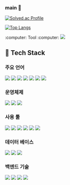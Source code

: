 ### main 👋
[![Solved.ac Profile](http://mazassumnida.wtf/api/v2/generate_badge?boj=jodw0103)](https://solved.ac/jodw0103/)

<!--
**jodawoon/jodawoon** is a ✨ _special_ ✨ repository because its `README.md` (this file) appears on your GitHub profile.

Here are some ideas to get you started:

- 🔭 I’m currently working on ...
- 🌱 I’m currently learning ...
- 👯 I’m looking to collaborate on ...
- 🤔 I’m looking for help with ...
- 💬 Ask me about ...
- 📫 How to reach me: ...
- 😄 Pronouns: ...
- ⚡ Fun fact: ...
-->
[![Top Langs](https://github-readme-stats.vercel.app/api/top-langs/?username=jodawoon&langs_count=8)](https://github.com/jodawoon/github-readme-stats)
<div>
  :computer:
  Tool
  :computer:
  <a href="https://hits.seeyoufarm.com"><img src="https://hits.seeyoufarm.com/api/count/incr/badge.svg?url=https%3A%2F%2Fgithub.com%2Fjodawoon&count_bg=%2379C83D&title_bg=%23555555&icon=windowsxp.svg&icon_color=%2370C3CC&title=hits&edge_flat=false"/></a>
</div>
<div>
  
  ## 🧱 Tech Stack
  ### 주요 언어
  <!--C++-->
  <img src="https://img.shields.io/badge/C++-3776AB?style=flat-square&logo=cplusplus&logoColor=white"/>
  <!--Python-->
  <img src="https://img.shields.io/badge/python-3776AB?style=for-the-badge&logo=python&logoColor=white">
  <!--C#-->
  <img src="https://img.shields.io/badge/c%23-%23239120.svg?style=flat-square&logo=C-sharp&logoColor=white"/>
  <!--Java-->
  <img src="https://img.shields.io/badge/java-%23ED8B00.svg?style=flat-square&logo=openjdk&logoColor=white"/>
  <!--JavaScript-->
  <img src="https://img.shields.io/badge/javascript-F7DF1E?style=for-the-badge&logo=javascript&logoColor=black">
  <!--.NET-->
  <img src="https://img.shields.io/badge/.NET-512BD4?style=for-the-badge&logo=dotnet&logoColor=white" />
  <!--C-->
  <img src="https://img.shields.io/badge/C-00599C?style=for-the-badge&logo=c&logoColor=white" />

  ### 운영체제
  <!--리눅스-->
  <img src="https://img.shields.io/badge/linux-FCC624?style=for-the-badge&logo=linux&logoColor=black">
  <!--칼리리눅스-->
  <img src="https://img.shields.io/badge/Kali_Linux-557C94?style=for-the-badge&logo=kali-linux&logoColor=white" />
  <!--윈도우-->
  <img src="https://img.shields.io/badge/Windows-0078D6?style=for-the-badge&logo=windows&logoColor=white" />

  ### 사용 툴
  <!--IntelliJ IDEA-->
  <img src="https://img.shields.io/badge/Intellij IDEA-000000?style=flat-square&logo=intellijidea&logoColor=white"/>
  <!--Eclipse-->
  <img src="https://img.shields.io/badge/Eclipse-2C2255?style=for-the-badge&logo=eclipse&logoColor=white" /> 
  <!--Visual Studio-->
  <img src="https://img.shields.io/badge/Visual Studio-5c2d91?style=flat-square&logo=visualstudio&logoColor=white"/>
  <!--Visual Studio Code-->
  <img src="https://img.shields.io/badge/VSCode-0078D4?style=for-the-badge&logo=visual%20studio%20code&logoColor=white" />  
  <!--Git-->
  <img src="https://img.shields.io/badge/git-F05032?style=flat-square&logo=git&logoColor=white">
  <!--Git Hub-->
  <img src="https://img.shields.io/badge/github-181717?style=for-the-badge&logo=github&logoColor=white">
  <br/>

  ### 데이터 베이스
  <!--Amazon AWS-->
  <img src="https://img.shields.io/badge/Amazon AWS-232F3E?style=flat-square&logo=Amazon AWS&logoColor=white"/>
  <!--Oracle-->
  <img src="https://img.shields.io/badge/Oracle-f80000?style=flat-square&logo=oracle&logoColor=white"/>
  <!--MySQL-->
  <img src="https://img.shields.io/badge/MySQL-4479A1?style=flat-square&logo=MySQL&logoColor=white"/>
  <br/>

  ### 백엔드 기술
  <!--SPRING-->
  <img src="https://img.shields.io/badge/spring-6DB33F?style=for-the-badge&logo=spring&logoColor=white">
  <!--SPRING BOOT-->
  <img src="https://img.shields.io/badge/springboot-6DB33F?style=for-the-badge&logo=springboot&logoColor=white">
  <!--Gradle-->
  <img src="https://img.shields.io/badge/gradle-02303A?style=for-the-badge&logo=gradle&logoColor=white">
  <!-Apache Server->
  <img src="https://img.shields.io/badge/apache tomcat-F8DC75?style=for-the-badge&logo=apachetomcat&logoColor=white">
</div>
